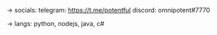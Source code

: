 -> socials:
  telegram: https://t.me/potentful
  discord: omnipotent#7770
  
-> langs:
  python, nodejs, java, c#
